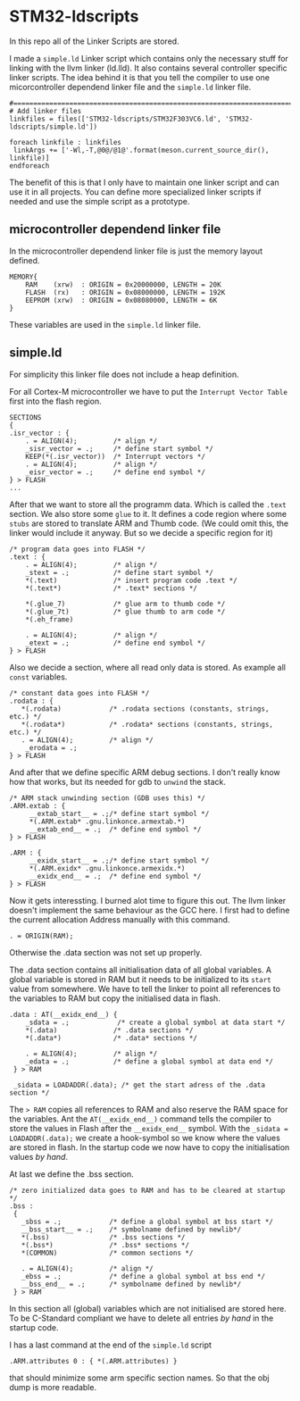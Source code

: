 # STM32-ldscripts

In this repo all of the Linker Scripts are stored.

I made a `simple.ld` Linker script which contains only the necessary stuff for linking with the llvm linker (ld.lld).
It also contains several controller specific linker scripts. The idea behind it is that you tell the compiler to use
one micorcontroller dependend linker file and the `simple.ld` linker file.

    #==============================================================================#
    # Add linker files
    linkfiles = files(['STM32-ldscripts/STM32F303VC6.ld', 'STM32-ldscripts/simple.ld'])

    foreach linkfile : linkfiles
     linkArgs += ['-Wl,-T,@0@/@1@'.format(meson.current_source_dir(), linkfile)]
    endforeach

The benefit of this is that I only have to maintain one linker script and can use it in all projects.
You can define more specialized linker scripts if needed and use the simple script as a prototype.

## microcontroller dependend linker file
In the microcontroller dependend linker file is just the memory layout defined.

    MEMORY{
    	RAM    (xrw)  : ORIGIN = 0x20000000, LENGTH = 20K
    	FLASH  (rx)   : ORIGIN = 0x08000000, LENGTH = 192K
    	EEPROM (xrw)  : ORIGIN = 0x08080000, LENGTH = 6K
    }

These variables are used in the `simple.ld` linker file.

## simple.ld

For simplicity this linker file does not include a heap definition.

For all Cortex-M microcontroller we have to put the `Interrupt Vector Table` first into the flash region.

    SECTIONS
    {
    .isr_vector : {
        . = ALIGN(4);         /* align */
        _sisr_vector = .;     /* define start symbol */
        KEEP(*(.isr_vector))  /* Interrupt vectors */
        . = ALIGN(4);         /* align */
        _eisr_vector = .;     /* define end symbol */
    } > FLASH
    ...

After that we want to store all the programm data. Which is called the `.text` section.
We also store some `glue` to it. It defines a code region where some `stubs` are stored to translate ARM and Thumb code.
(We could omit this, the linker would include it anyway. But so we decide a specific region for it)

    /* program data goes into FLASH */
    .text : {
        . = ALIGN(4);         /* align */
        _stext = .;           /* define start symbol */
        *(.text)              /* insert program code .text */
        *(.text*)             /* .text* sections */

        *(.glue_7)            /* glue arm to thumb code */
        *(.glue_7t)           /* glue thumb to arm code */
        *(.eh_frame)

        . = ALIGN(4);         /* align */
        _etext = .;           /* define end symbol */
    } > FLASH

Also we decide a section, where all read only data is stored. As example all `const` variables.

    /* constant data goes into FLASH */
    .rodata : {
       *(.rodata)            /* .rodata sections (constants, strings, etc.) */
       *(.rodata*)           /* .rodata* sections (constants, strings, etc.) */
       . = ALIGN(4);         /* align */
        _erodata = .;
    } > FLASH

And after that we define specific ARM debug sections. I don't really know how that works, but its needed for gdb to `unwind` the stack.

    /* ARM stack unwinding section (GDB uses this) */
    .ARM.extab : {
         __extab_start__ = .;/* define start symbol */
         *(.ARM.extab* .gnu.linkonce.armextab.*)
         __extab_end__ = .;  /* define end symbol */
    } > FLASH

    .ARM : {
         __exidx_start__ = .;/* define start symbol */
         *(.ARM.exidx* .gnu.linkonce.armexidx.*)
         __exidx_end__ = .;  /* define end symbol */
    } > FLASH

Now it gets interessting. I burned alot time to figure this out.
The llvm linker doesn't implement the same behaviour as the GCC here.
I first had to define the current allocation Address manually with this command.

    . = ORIGIN(RAM);

Otherwise the .data section was not set up properly.

The .data section contains all initialisation data of all global variables.
A global variable is stored in RAM but it needs to be initialized to its `start` value from somewhere.
We have to tell the linker to point all references to the variables to RAM but copy the initialised data in flash.

    .data : AT(__exidx_end__) {
        _sdata = .;            /* create a global symbol at data start */
        *(.data)              /* .data sections */
        *(.data*)             /* .data* sections */

        . = ALIGN(4);         /* align */
        _edata = .;           /* define a global symbol at data end */
     } > RAM

     _sidata = LOADADDR(.data); /* get the start adress of the .data section */

The `> RAM` copies all references to RAM and also reserve the RAM space for the variables.
Ant the `AT(__exidx_end__)` command tells the compiler to store the values in Flash after the `__exidx_end__` symbol.
With the `_sidata = LOADADDR(.data);` we create a hook-symbol so we know where the values are stored in flash.
In the startup code we now have to copy the initialisation values *by hand*.

At last we define the .bss section.

    /* zero initialized data goes to RAM and has to be cleared at startup */
    .bss :
     {
       _sbss = .;            /* define a global symbol at bss start */
       __bss_start__ = .;    /* symbolname defined by newlib*/
       *(.bss)               /* .bss sections */
       *(.bss*)              /* .bss* sections */
       *(COMMON)             /* common sections */

       . = ALIGN(4);         /* align */
       _ebss = .;            /* define a global symbol at bss end */
       __bss_end__ = .;      /* symbolname defined by newlib*/
     } > RAM

In this section all (global) variables which are not initialised are stored here.
To be C-Standard compliant we have to delete all entries *by hand* in the startup code.

I has a last command at the end of the `simple.ld` script

    .ARM.attributes 0 : { *(.ARM.attributes) }

that should minimize some arm specific section names. So that the obj dump is more readable.
